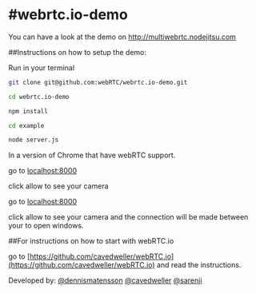 #webrtc.io-demo
==============

You can have a look at the demo on http://multiwebrtc.nodejitsu.com

##Instructions on how to setup the demo:

Run in your terminal

```bash 
git clone git@github.com:webRTC/webrtc.io-demo.git
```

```bash 
cd webrtc.io-demo
```

```bash 
npm install
```

```bash 
cd example
```

```bash 
node server.js
```

In a version of Chrome that have webRTC support.

go to [localhost:8000](http://localhost:8000)

click allow to see your camera

go to [localhost:8000](http://localhost:8000)

click allow to see your camera and the connection will be made between your to open windows.


##For instructions on how to start with webRTC.io

go to [https://github.com/cavedweller/webRTC.io](https://github.com/cavedweller/webRTC.io) and read the instructions.

Developed by:
    [@dennismatensson](https://github.com/dennismartensson)
    [@cavedweller](https://github.com/cavedweller)
    [@sarenji](https://github.com/sarenji)
